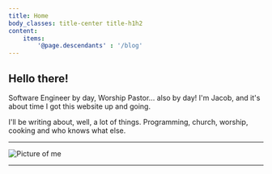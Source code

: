 ```yaml
---
title: Home
body_classes: title-center title-h1h2
content:
	items:
        '@page.descendants' : '/blog'
---
```


## Hello there!

Software Engineer by day, Worship Pastor... also by day! I'm Jacob, and it's about time I got this website up and going. 

I'll be writing about, well, a lot of things. Programming, church, worship, cooking and who knows what else. 

<hr/>

![Picture of me](/images/self-picture.jpg?classes=centered%20mt-25&cropResize=200,200)

<hr/>